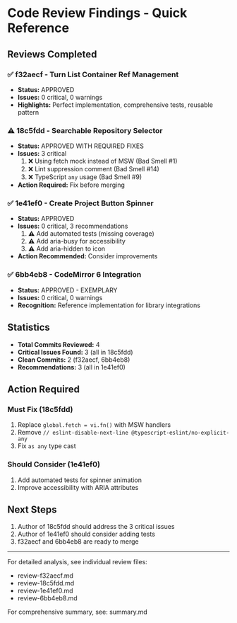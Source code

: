 # Code Review Findings - Quick Reference

## Reviews Completed

### ✅ f32aecf - Turn List Container Ref Management
- **Status:** APPROVED
- **Issues:** 0 critical, 0 warnings
- **Highlights:** Perfect implementation, comprehensive tests, reusable pattern

### ⚠️ 18c5fdd - Searchable Repository Selector
- **Status:** APPROVED WITH REQUIRED FIXES
- **Issues:** 3 critical
  1. ❌ Using fetch mock instead of MSW (Bad Smell #1)
  2. ❌ Lint suppression comment (Bad Smell #14)
  3. ❌ TypeScript `any` usage (Bad Smell #9)
- **Action Required:** Fix before merging

### ✅ 1e41ef0 - Create Project Button Spinner
- **Status:** APPROVED
- **Issues:** 0 critical, 3 recommendations
  1. ⚠️ Add automated tests (missing coverage)
  2. ⚠️ Add aria-busy for accessibility
  3. ⚠️ Add aria-hidden to icon
- **Action Recommended:** Consider improvements

### ✅ 6bb4eb8 - CodeMirror 6 Integration
- **Status:** APPROVED - EXEMPLARY
- **Issues:** 0 critical, 0 warnings
- **Recognition:** Reference implementation for library integrations

## Statistics

- **Total Commits Reviewed:** 4
- **Critical Issues Found:** 3 (all in 18c5fdd)
- **Clean Commits:** 2 (f32aecf, 6bb4eb8)
- **Recommendations:** 3 (all in 1e41ef0)

## Action Required

### Must Fix (18c5fdd)
1. Replace `global.fetch = vi.fn()` with MSW handlers
2. Remove `// eslint-disable-next-line @typescript-eslint/no-explicit-any`
3. Fix `as any` type cast

### Should Consider (1e41ef0)
1. Add automated tests for spinner animation
2. Improve accessibility with ARIA attributes

## Next Steps

1. Author of 18c5fdd should address the 3 critical issues
2. Author of 1e41ef0 should consider adding tests
3. f32aecf and 6bb4eb8 are ready to merge

---

For detailed analysis, see individual review files:
- review-f32aecf.md
- review-18c5fdd.md  
- review-1e41ef0.md
- review-6bb4eb8.md

For comprehensive summary, see: summary.md

